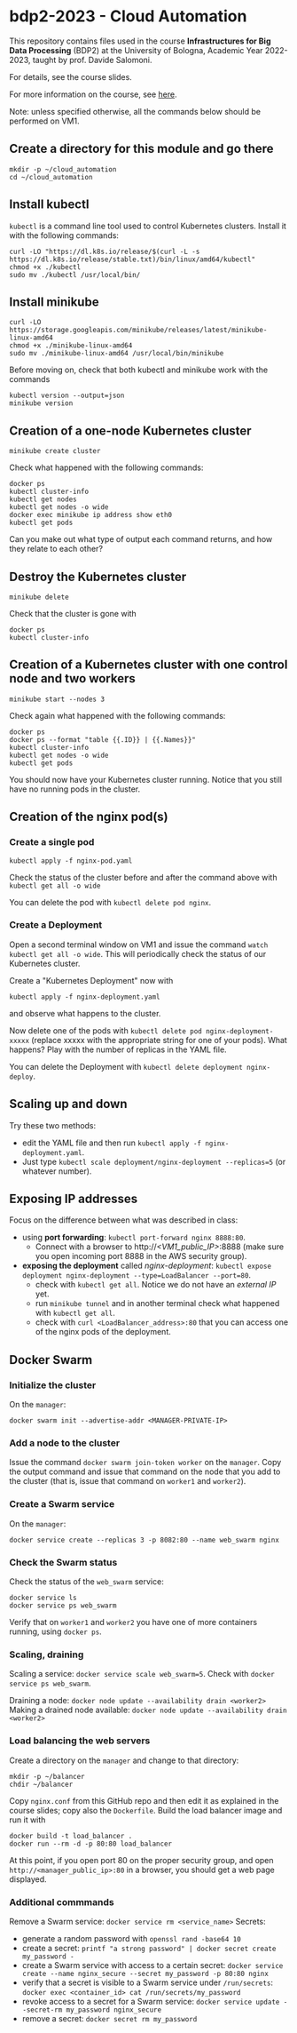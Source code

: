 # bdp2-2023 - Cloud Automation
This repository contains files used in the course <b>Infrastructures for Big Data Processing</b> (BDP2) at the University of Bologna, Academic Year 2022-2023, taught by prof. Davide Salomoni.

For details, see the course slides.

For more information on the course, see <a href="https://www.unibo.it/it/didattica/insegnamenti/insegnamento/2022/435337">here</a>.

Note: unless specified otherwise, all the commands below should be performed on VM1.

## Create a directory for this module and go there

```
mkdir -p ~/cloud_automation
cd ~/cloud_automation

```

## Install kubectl

`kubectl` is a command line tool used to control Kubernetes clusters. Install it with the following commands:

```
curl -LO "https://dl.k8s.io/release/$(curl -L -s https://dl.k8s.io/release/stable.txt)/bin/linux/amd64/kubectl"
chmod +x ./kubectl
sudo mv ./kubectl /usr/local/bin/

```

## Install minikube

```
curl -LO https://storage.googleapis.com/minikube/releases/latest/minikube-linux-amd64
chmod +x ./minikube-linux-amd64
sudo mv ./minikube-linux-amd64 /usr/local/bin/minikube

```

Before moving on, check that both kubectl and minikube work with the commands

```
kubectl version --output=json
minikube version
```

## Creation of a one-node Kubernetes cluster

```
minikube create cluster
```

Check what happened with the following commands:

```
docker ps
kubectl cluster-info
kubectl get nodes
kubectl get nodes -o wide
docker exec minikube ip address show eth0
kubectl get pods
```

Can you make out what type of output each command returns, and how they relate to each other?

## Destroy the Kubernetes cluster

```
minikube delete
```

Check that the cluster is gone with 

```
docker ps
kubectl cluster-info
```

## Creation of a Kubernetes cluster with one control node and two workers

```
minikube start --nodes 3
```

Check again what happened with the following commands:

```
docker ps
docker ps --format "table {{.ID}} | {{.Names}}"
kubectl cluster-info
kubectl get nodes -o wide
kubectl get pods
```

You should now have your Kubernetes cluster running. Notice that you still have no running pods in the cluster.

## Creation of the nginx pod(s)

### Create a single pod

```
kubectl apply -f nginx-pod.yaml
```

Check the status of the cluster before and after the command above with `kubectl get all -o wide`

You can delete the pod with `kubectl delete pod nginx`.

### Create a Deployment

Open a second terminal window on VM1 and issue the command `watch kubectl get all -o wide`. This will periodically check the status of our Kubernetes cluster. 

Create a "Kubernetes Deployment" now with

```
kubectl apply -f nginx-deployment.yaml
```

and observe what happens to the cluster. 

Now delete one of the pods with `kubectl delete pod nginx-deployment-xxxxx` (replace xxxxx with the appropriate string for one of your pods). What happens? Play with the number of replicas in the YAML file.

You can delete the Deployment with `kubectl delete deployment nginx-deploy`. 

## Scaling up and down

Try these two methods:
- edit the YAML file and then run `kubectl apply -f nginx-deployment.yaml`.
- Just type `kubectl scale deployment/nginx-deployment --replicas=5` (or whatever number).

## Exposing IP addresses

Focus on the difference between what was described in class:
- using __port forwarding__: `kubectl port-forward nginx 8888:80`.
  - Connect with a browser to http://_<VM1_public_IP>_:8888 (make sure you open incoming port 8888 in the AWS security group).
- __exposing the deployment__ called _nginx-deployment_: `kubectl expose deployment nginx-deployment --type=LoadBalancer --port=80`.
  - check with `kubectl get all`. Notice we do not have an _external IP_ yet.
  - run `minikube tunnel` and in another terminal check what happened with `kubectl get all`.
  - check with `curl <LoadBalancer_address>:80` that you can access one of the nginx pods of the deployment.

## Docker Swarm

### Initialize the cluster

On the `manager`:

```
docker swarm init --advertise-addr <MANAGER-PRIVATE-IP>
```

### Add a node to the cluster

Issue the command `docker swarm join-token worker` on the `manager`. Copy the output command and issue that command on the node that you add to the cluster (that is, issue that command on `worker1` and `worker2`).

### Create a Swarm service

On the `manager`:

```
docker service create --replicas 3 -p 8082:80 --name web_swarm nginx
```

### Check the Swarm status

Check the status of the `web_swarm` service:

```
docker service ls
docker service ps web_swarm
```

Verify that on `worker1` and `worker2` you have one of more containers running, using `docker ps`.

### Scaling, draining

Scaling a service: `docker service scale web_swarm=5`. Check with `docker service ps web_swarm`. 

Draining a node: `docker node update --availability drain <worker2>`
Making a drained node available: `docker node update --availability drain <worker2>`

### Load balancing the web servers

Create a directory on the `manager` and change to that directory:

```
mkdir -p ~/balancer
chdir ~/balancer
```

Copy `nginx.conf` from this GitHub repo and then edit it as explained in the course slides; copy also the `Dockerfile`. Build the load balancer image and run it with

```
docker build -t load_balancer .
docker run --rm -d -p 80:80 load_balancer
```

At this point, if you open port 80 on the proper security group, and open `http://<manager_public_ip>:80` in a browser, you should get a web page displayed.

### Additional commmands

Remove a Swarm service: `docker service rm <service_name>`
Secrets:
- generate a random password with `openssl rand -base64 10`
- create a secret: `printf "a strong password" | docker secret create my_password -`
- create a Swarm service with access to a certain secret: `docker service create --name nginx_secure --secret my_password -p 80:80 nginx`
- verify that a secret is visible to a Swarm service under `/run/secrets`: `docker exec <container_id> cat /run/secrets/my_password`
- revoke access to a secret for a Swarm service: `docker service update --secret-rm my_password nginx_secure`
- remove a secret: `docker secret rm my_password`
